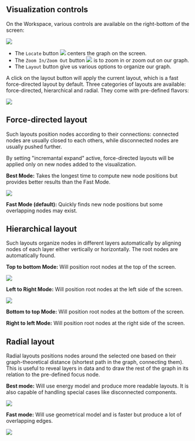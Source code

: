 
## Visualization controls

On the Workspace, various controls are available on the right-bottom of
the screen:

![](Menu.png)

- The `Locate` button ![](Locate.png) centers the graph on the screen.
- The `Zoom In/Zoom Out` button ![](ZoomIO.png) is to zoom in or zoom
  out on our graph.
- The `Layout` button give us various options to organize our graph.

A click on the layout button will apply the current layout, which is a
fast force-directed layout by default.
Three categories of layouts are available: force-directed, hierarchical and radial.
They come with pre-defined flavors:

![](FastLayout.png)

## Force-directed layout

Such layouts position nodes according to their connections: connected
nodes are usually closed to each others, while disconnected nodes are
usually pushed further.

By setting "incremantal expand" active, force-directed layouts will be 
applied only on new nodes added to the visualization.

**Best Mode:**
Takes the longest time to compute new node positions but provides better
results than the Fast Mode.

![](FM.png)

**Fast Mode (default):**
Quickly finds new node positions but some overlapping nodes may exist.

## Hierarchical layout

Such layouts organize nodes in different layers automatically by
aligning nodes of each layer either vertically or horizontally.
The root nodes are automatically found.

**Top to bottom Mode:**
Will position root nodes at the top of the screen.

![](TtB.png)

**Left to Right Mode:**
Will position root nodes at the left side of the screen.

![](LtR.png)

**Bottom to top Mode:**
Will position root nodes at the bottom of the screen.

**Right to left Mode:**
Will position root nodes at the right side of the screen.

## Radial layout

Radial layouts positions nodes around the selected one based on their 
graph-theoretical distance (shortest path in the graph, connecting them).
This is useful to reveal layers in data and to draw the rest of the 
graph in its relation to the pre-defined focus node.

**Best mode:**
Will use energy model and produce more readable layouts. It is also capable 
of handling special cases like disconnected components.

![](Radial.png)

**Fast mode:**
Will use geometrical model and is faster but produce a lot of overlapping edges.

![](Concentric.png)



